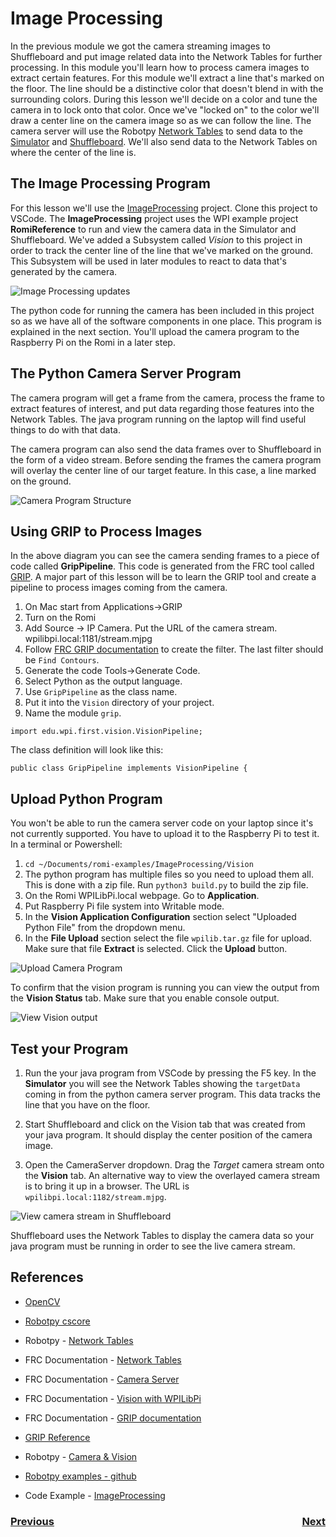# <a name="code"></a>Image Processing
In the previous module we got the camera streaming images to Shuffleboard and put image related data into the Network Tables for further processing.  In this module you'll learn how to process camera images to extract certain features.  For this module we'll extract a line that's marked on the floor.  The line should be a distinctive color that doesn't blend in with the surrounding colors.  During this lesson we'll decide on a color and tune the camera in to lock onto that color.  Once we've "locked on" to the color we'll draw a center line on the camera image so as we can follow the line. The camera server will use the Robotpy [Network Tables](https://robotpy.readthedocs.io/en/stable/guide/nt.html#networktables-guide) to send data to the [Simulator](https://docs.wpilib.org/en/latest/docs/software/wpilib-tools/robot-simulation/index.html) and [Shuffleboard](https://docs.wpilib.org/en/latest/docs/software/dashboards/shuffleboard/index.html). We'll also send data to the Network Tables on where the center of the line is. 

## The Image Processing Program
For this lesson we'll use the [ImageProcessing](https://github.com/mjwhite8119/romi-examples/tree/main/ImageProcessing) project.  Clone this project to VSCode.  The **ImageProcessing** project uses the WPI example project **RomiReference** to run and view the camera data in the Simulator and Shuffleboard.  We've added a Subsystem called *Vision* to this project in order to track the center line of the line that we've marked on the ground.  This Subsystem will be used in later modules to react to data that's generated by the camera.

![Image Processing updates](../images/FRCVision/FRCVision.011.jpeg)

The python code for running the camera has been included in this project so as we have all of the software components in one place. This program is explained in the next section.  You'll upload the camera program to the Raspberry Pi on the Romi in a later step.

## The Python Camera Server Program
The camera program will get a frame from the camera, process the frame to extract features of interest, and put data regarding those features into the Network Tables.  The java program running on the laptop will find useful things to do with that data.

The camera program can also send the data frames over to Shuffleboard in the form of a video stream. Before sending the frames the camera program will overlay the center line of our target feature.  In this case, a line marked on the ground.

![Camera Program Structure](../images/FRCVision/FRCVision.008.jpeg)

## Using GRIP to Process Images
In the above diagram you can see the camera sending frames to a piece of code called **GripPipeline**.  This code is generated from the FRC tool called [GRIP](https://docs.wpilib.org/en/latest/docs/software/vision-processing/grip/index.html).  A major part of this lesson will be to learn the GRIP tool and create a pipeline to process images coming from the camera.

1. On Mac start from Applications->GRIP
2. Turn on the Romi
3. Add Source -> IP Camera.  Put the URL of the camera stream.  wpilibpi.local:1181/stream.mjpg
4. Follow [FRC GRIP documentation](https://docs.wpilib.org/en/latest/docs/software/vision-processing/grip/index.html) to create the filter.
The last filter should be `Find Contours`.
5. Generate the code Tools->Generate Code.  
6. Select Python as the output language.
7. Use `GripPipeline` as the class name.
8. Put it into the `Vision` directory of your project.
9. Name the module `grip`.

<!-- If you're generating the java pipeline version make sure the the "Implement WPILIB VisionPipeline" box is checked.  This will place the following code into the generated GRIP file: -->

    import edu.wpi.first.vision.VisionPipeline;

The class definition will look like this:

    public class GripPipeline implements VisionPipeline {

## <a name="upload"></a>Upload Python Program
You won't be able to run the camera server code on your laptop since it's not currently supported.  You have to upload it to the Raspberry Pi to test it. In a terminal or Powershell:

1. `cd ~/Documents/romi-examples/ImageProcessing/Vision`
2. The python program has multiple files so you need to upload them all.  This is done with a zip file.  Run `python3 build.py` to build the zip file.
3. On the Romi WPILibPi.local webpage. Go to **Application**.
4. Put Raspberry Pi file system into Writable mode.
5. In the **Vision Application Configuration** section select "Uploaded Python File" from the dropdown menu.
6. In the **File Upload** section select the file `wpilib.tar.gz` file for upload.  Make sure that file **Extract** is selected. Click the **Upload** button.

![Upload Camera Program](../images/FRCVision/FRCVision.006.jpeg)

To confirm that the vision program is running you can view the output from the **Vision Status** tab.  Make sure that you enable console output.

![View Vision output](../images/FRCVision/FRCVision.005.jpeg)

## Test your Program
1. Run the your java program from VSCode by pressing the F5 key. In the **Simulator** you will see the Network Tables showing the `targetData` coming in from the python camera server program.  This data tracks the line that you have on the floor.

2. Start Shuffleboard and click on the Vision tab that was created from your java program. It should display the center position of the camera image.

3. Open the CameraServer dropdown.  Drag the *Target* camera stream onto the **Vision** tab. An alternative way to view the overlayed camera stream is to bring it up in a browser.  The URL is `wpilibpi.local:1182/stream.mjpg`.

![View camera stream in Shuffleboard](../images/FRCVision/FRCVision.009.jpeg)

Shuffleboard uses the Network Tables to display the camera data so your java program must be running in order to see the live camera stream.

## References
- [OpenCV](https://opencv.org/)

- [Robotpy cscore](https://robotpy.readthedocs.io/projects/cscore/en/stable/api.html)

- Robotpy - [Network Tables](https://robotpy.readthedocs.io/en/stable/guide/nt.html#networktables-guide)

- FRC Documentation - [Network Tables](https://docs.wpilib.org/en/latest/docs/software/networktables/index.html)

- FRC Documentation - [Camera Server](https://docs.wpilib.org/en/stable/docs/software/vision-processing/introduction/cameraserver-class.html)

- FRC Documentation - [Vision with WPILibPi](https://docs.wpilib.org/en/stable/docs/software/vision-processing/wpilibpi/index.html#)

- FRC Documentation - [GRIP documentation](https://docs.wpilib.org/en/latest/docs/software/vision-processing/grip/index.html)

- [GRIP Reference](https://github.com/WPIRoboticsProjects/GRIP/wiki/Operation-Reference-Table)

- Robotpy - [Camera & Vision](https://robotpy.readthedocs.io/en/stable/vision/index.html)

- [Robotpy examples - github](https://github.com/robotpy/robotpy-cscore/tree/main/examples)

- Code Example - [ImageProcessing](https://github.com/mjwhite8119/romi-examples/tree/main/ImageProcessing)

<h3><span style="float:left">
<a href="romiVision">Previous</a></span>
<span style="float:right">
<a href="romiLineFollow">Next</a></span></h3>